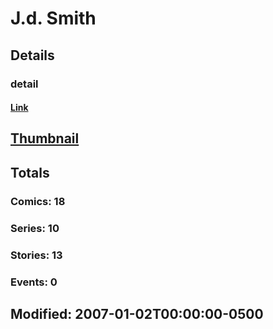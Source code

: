 # J.d.  Smith 
## Details
### detail
#### [Link](http://marvel.com/comics/creators/4283/jd_smith?utm_campaign=apiRef&utm_source=225578a89fc76f3d20fbffda5d17a88d)
## [Thumbnail](http://i.annihil.us/u/prod/marvel/i/mg/b/40/image_not_available.jpg)
## Totals
### Comics: 18
### Series: 10
### Stories: 13
### Events: 0
## Modified: 2007-01-02T00:00:00-0500